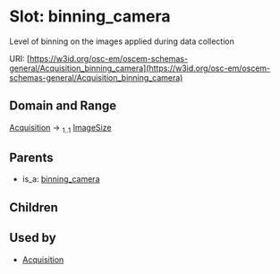 
# Slot: binning_camera

Level of binning on the images applied during data collection

URI: [https://w3id.org/osc-em/oscem-schemas-general/Acquisition_binning_camera](https://w3id.org/osc-em/oscem-schemas-general/Acquisition_binning_camera)


## Domain and Range

[Acquisition](Acquisition.md) &#8594;  <sub>1..1</sub> [ImageSize](ImageSize.md)

## Parents

 *  is_a: [binning_camera](binning_camera.md)

## Children


## Used by

 * [Acquisition](Acquisition.md)
